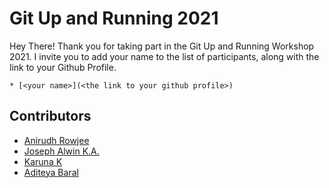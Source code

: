# Git Up and Running 2021

Hey There! Thank you for taking part in the Git Up and Running Workshop 2021. I invite you to add your name to the list of participants, along with the link to your Github Profile.

```
* [<your name>](<the link to your github profile>)
```

## Contributors
* [Anirudh Rowjee](https://github.com/anirudhRowjee)
* [Joseph Alwin K.A.](https://github.com/anirudhRowjee/LolaDevMan)
* [Karuna K](https://github.com/karunakc)
* [Aditeya Baral](https://github.com/aditeyabaral)
